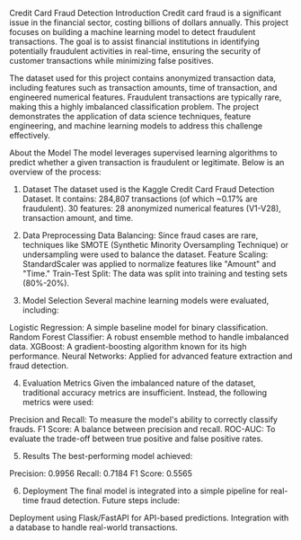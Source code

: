 Credit Card Fraud Detection
Introduction
Credit card fraud is a significant issue in the financial sector, costing billions of dollars annually. This project focuses on building a machine learning model to detect fraudulent transactions. The goal is to assist financial institutions in identifying potentially fraudulent activities in real-time, ensuring the security of customer transactions while minimizing false positives.

The dataset used for this project contains anonymized transaction data, including features such as transaction amounts, time of transaction, and engineered numerical features. Fraudulent transactions are typically rare, making this a highly imbalanced classification problem. The project demonstrates the application of data science techniques, feature engineering, and machine learning models to address this challenge effectively.

About the Model
The model leverages supervised learning algorithms to predict whether a given transaction is fraudulent or legitimate. Below is an overview of the process:

1. Dataset
The dataset used is the Kaggle Credit Card Fraud Detection Dataset. It contains:
284,807 transactions (of which ~0.17% are fraudulent).
30 features: 28 anonymized numerical features (V1-V28), transaction amount, and time.

2. Data Preprocessing
Data Balancing: Since fraud cases are rare, techniques like SMOTE (Synthetic Minority Oversampling Technique) or undersampling were used to balance the dataset.
Feature Scaling: StandardScaler was applied to normalize features like "Amount" and "Time."
Train-Test Split: The data was split into training and testing sets (80%-20%).

3. Model Selection
Several machine learning models were evaluated, including:

Logistic Regression: A simple baseline model for binary classification.
Random Forest Classifier: A robust ensemble method to handle imbalanced data.
XGBoost: A gradient-boosting algorithm known for its high performance.
Neural Networks: Applied for advanced feature extraction and fraud detection.

4. Evaluation Metrics
Given the imbalanced nature of the dataset, traditional accuracy metrics are insufficient. Instead, the following metrics were used:

Precision and Recall: To measure the model's ability to correctly classify frauds.
F1 Score: A balance between precision and recall.
ROC-AUC: To evaluate the trade-off between true positive and false positive rates.

5. Results
The best-performing model achieved:

Precision: 0.9956
Recall: 0.7184
F1 Score: 0.5565

6. Deployment
The final model is integrated into a simple pipeline for real-time fraud detection. Future steps include:

Deployment using Flask/FastAPI for API-based predictions.
Integration with a database to handle real-world transactions.

